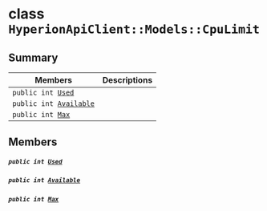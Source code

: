 # class `HyperionApiClient::Models::CpuLimit` 

## Summary

 Members                                | Descriptions                                
----------------------------------------|---------------------------------------------
`public int `[`Used`](#class_hyperion_api_client_1_1_models_1_1_cpu_limit_1ad431db80eec1fd252e52e4168511a052) | 
`public int `[`Available`](#class_hyperion_api_client_1_1_models_1_1_cpu_limit_1a033a627d8d1544cc5c4bf22a3f69fdeb) | 
`public int `[`Max`](#class_hyperion_api_client_1_1_models_1_1_cpu_limit_1a2c6a422f799e2d05c6c0df52afc04796) | 

## Members

##### `public int `[`Used`](#class_hyperion_api_client_1_1_models_1_1_cpu_limit_1ad431db80eec1fd252e52e4168511a052) 

##### `public int `[`Available`](#class_hyperion_api_client_1_1_models_1_1_cpu_limit_1a033a627d8d1544cc5c4bf22a3f69fdeb) 

##### `public int `[`Max`](#class_hyperion_api_client_1_1_models_1_1_cpu_limit_1a2c6a422f799e2d05c6c0df52afc04796) 


